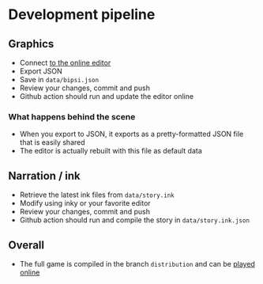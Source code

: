 # Development pipeline

## Graphics

* Connect [to the online editor](https://smwhr.github.io/binksi/editor)
* Export JSON
* Save in `data/bipsi.json`
* Review your changes, commit and push
* Github action should run and update the editor online


### What happens behind the scene

* When you export to JSON, it exports as a pretty-formatted JSON file that is easily shared
* The editor is actually rebuilt with this file as default data

## Narration / ink

* Retrieve the latest ink files from `data/story.ink`
* Modify using inky or your favorite editor
* Review your changes, commit and push
* Github action should run and compile the story in `data/story.ink.json`


## Overall

* The full game is compiled in the branch `distribution` and can be [played online](https://smwhr.github.io/binksi/play)